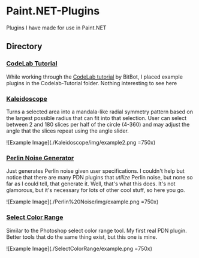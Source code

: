 # Paint.NET-Plugins
Plugins I have made for use in Paint.NET

## Directory
### [CodeLab Tutorial](Codelab-Tutorial)
While working through the [CodeLab tutorial](https://boltbait.com/pdn/codelab/) by BitBot, I placed example plugins in the Codelab-Tutorial folder. Nothing interesting to see here

### [Kaleidoscope](Kaleidoscope)
Turns a selected area into a mandala-like radial symmetry pattern based on the largest possible radius that can fit into that selection. User can select between 2 and 180 slices per half of the circle (4-360) and may adjust the angle that the slices repeat using the angle slider. 

![Example Image](./Kaleidoscope/img/example2.png =750x)

### [Perlin Noise Generator](Perlin%20Noise)
Just generates Perlin noise given user specifications. I couldn't help but notice that there are many PDN plugins that *utilize* Perlin noise, but none so far as I could tell, that generate it. Well, that's what this does. It's not glamorous, but it's necessary for lots of other cool stuff, so here you go.

![Example Image](./Perlin%20Noise/img/example.png =750x)

### [Select Color Range](SelectColorRange)
Similar to the Photoshop select color range tool. My first real PDN plugin. Better tools that do the same thing exist, but this one is mine.

![Example Image](./SelectColorRange/example.png =750x)
